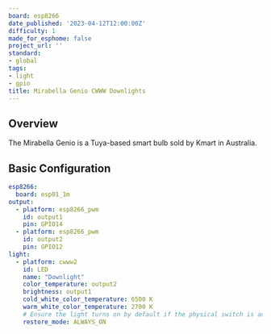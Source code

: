 ```yaml
---
board: esp8266
date_published: '2023-04-12T12:00:00Z'
difficulty: 1
made_for_esphome: false
project_url: ''
standard:
- global
tags:
- light
- gpio
title: Mirabella Genio CWWW Downlights
---
```


## Overview

The Mirabella Genio is a Tuya-based smart bulb sold by Kmart in
Australia.

## Basic Configuration

``` yaml
esp8266:
  board: esp01_1m
output:
  - platform: esp8266_pwm
    id: output1
    pin: GPIO14
  - platform: esp8266_pwm
    id: output2
    pin: GPIO12
light:
  - platform: cwww2
    id: LED
    name: "Downlight"
    color_temperature: output2
    brightness: output1
    cold_white_color_temperature: 6500 K
    warm_white_color_temperature: 2700 K
    # Ensure the light turns on by default if the physical switch is actuated.
    restore_mode: ALWAYS_ON
```